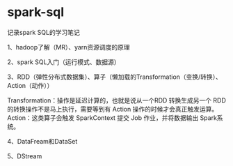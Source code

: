 # spark-sql
记录spark SQL的学习笔记

1、hadoop了解（MR）、yarn资源调度的原理

2、spark SQL入门（运行模式、数据源）

3、RDD（弹性分布式数据集）、算子（懒加载的Transformation（变换/转换）、Action（动作））

  Transformation：操作是延迟计算的，也就是说从一个RDD 转换生成另一个 RDD 的转换操作不是马上执行，需要等到有 Action 操作的时候才会真正触发运算。
  Action：这类算子会触发 SparkContext 提交 Job 作业，并将数据输出 Spark系统。

4、DataFream和DataSet

5、DStream
